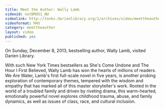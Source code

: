 ```yaml
---
title: Meet the Author: Wally Lamb
videoid: notDMdS1_NU
videolink: http://tonks.darienlibrary.org/1/archives/video/meettheauthor/20131208_wally_lamb.m4v
videoformat: M4V
category: meettheauthor
layout: video
published: yes
---
```


On Sunday, December 8, 2013, bestselling author, Wally Lamb, visited Darien Library. 

With such New York Times bestsellers as She's Come Undone and The Hour I First Believed, Wally Lamb has won the hearts of millions of readers. We Are Water, Lamb's first full-scale novel in five years, is another probing exploration of contemporary themes, tempered with the wisdom and empathy that has marked all of this master storyteller's work. Rooted in the world of a troubled family and driven by riveting drama, this warm-hearted, emotionally powerful novel explores childhood trauma, abuse, and family dynamics, as well as issues of class, race, and cultural inclusion.